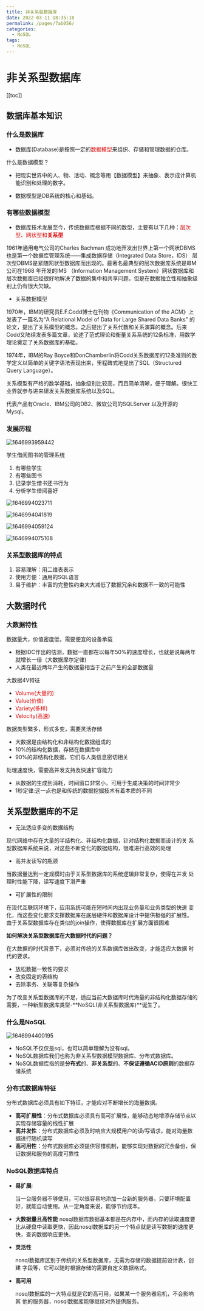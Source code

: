 ```yaml
---
title: 非关系型数据库
date: 2022-03-11 18:35:18
permalink: /pages/7ab056/
categories:
  - NoSQL
tags:
  - NoSQL
---
```

# 非关系型数据库

[[toc]]

## 数据库基本知识

### 什么是数据库

+ 数据库(Database)是按照一定的<font color="#dd0000" >数据模型</font>来组织、存储和管理数据的仓库。

什么是数据模型？

+ 把现实世界中的人、物、活动、概念等用【数据模型】来抽象、表示成计算机能识别和处理的数字。

+ 数据模型是DB系统的核心和基础。

### 有哪些数据模型

+ 数据库技术发展至今，传统数据库根据不同的数型，主要有以下几种：<font color=##dd0000>层次型、网状型和**关系型**</font>

1961年通用电气公司的Charles Bachman 成功地开发出世界上第一个网状DBMS也是第一个数据库管理系统——集成数据存储（Integrated Data Store，IDS）
层次型DBMS是紧随网状型数据库而出现的。最著名最典型的层次数据库系统是IBM 公司在1968 年开发的IMS （Information Management System）网状数据库和层次数据库已经很好地解决了数据的集中和共享问题，但是在数据独立性和抽象级别上仍有很大欠缺。

+ 关系数据模型

1970年，IBM的研究员E.F.Codd博士在刊物《Communication of the ACM》上发表了一篇名为“A Relational Model of Data for Large Shared Data Banks”
的论文，提出了关系模型的概念。之后提出了关系代数和关系演算的概念。后来Codd又陆续发表多篇文章，论述了范式理论和衡量关系系统的12条标准，用数学理论奠定了关系数据库的基础。

1974年，IBM的Ray Boyce和DonChamberlin将Codd关系数据库的12条准则的数学定义以简单的关键字语法表现出来，里程碑式地提出了SQL（Structured Query Language）。

关系模型有严格的数学基础，抽象级别比较高，而且简单清晰，便于理解。很快工业界就参与进来研发关系数据库系统以及SQL。

代表产品有Oracle、IBM公司的DB2、微软公司的SQLServer 以及开源的Mysql。

### 发展历程

![1646993959442](./images/index/01.png)

学生借阅图书的管理系统

1.  有哪些学生
2. 有哪些图书
3. 记录学生借书还书行为
4. 分析学生借阅喜好

![1646994023711](./images/index/02.png)

![1646994041819](./images/index/03.png)

![1646994059124](./images/index/04.png)

![1646994075108](./images/index/05.png)

### 关系型数据库的特点

1. 容易理解：用二维表表示
2. 使用方便：通用的SQL语言
3. 易于维护：丰富的完整性约束大大减低了数据冗余和数据不一致的可能性

## 大数据时代

### 大数据特性

数据量大，价值密度低，需要便宜的设备承载

+ 根据IDC作出的估测，数据一直都在以每年50%的速度增长，也就是说每两年就增长一倍（大数据摩尔定律)
+ 人类在最近两年产生的数据量相当于之前产生的全部数据量

大数据4V特征

+ <font color=##dd0000>Volume(大量的)</font>
+ <font color=##dd0000>Value(价值)</font>
+ <font color=##dd0000>Variety(多样)</font>
+ <font color=##dd0000>Velocity(高速)</font>

数据类型繁多，形式多变，需要灵活存储

+ 大数据是由结构化和非结构化数据组成的
+ 10%的结构化数据，存储在数据库中
+ 90%的非结构化数据，它们与人类信息密切相关

处理速度快，需要高并发支持及快速扩容能力

+ 从数据的生成到消耗，时间窗口非常小，可用于生成决策的时间非常少
+ 1秒定律:这一点也是和传统的数据挖掘技术有着本质的不同

## 关系型数据库的不足

+ 无法适应多变的数据结构

现代网络中存在大量的半结构化、非结构化数据，针对结构化数据而设计的关
系型数据库系统来说，对这些不断变化的数据结构，很难进行高效的处理

+ 高并发读写的瓶颈

当数据量达到一定规模时由于关系型数据库的系统逻辑非常复杂，使得在并发
处理时性能下降，读写速度下滑严重

+ 可扩展性的限制

在现代互联网环境下，应用系统可能在短时间内出现业务量和业务类型的快速
变化，而这些变化要求支撑数据库在底层硬件和数据库设计中提供极强的扩展性。
由于关系型数据库存在类似的join操作，使得数据库在扩展方面很困难

**如何解决关系型数据库在大数据时代的问题？**

 在大数据的时代背景下，必须对传统的关系数据库做出改变，才能适应大数据
时代的要求。

+ 放松数据一致性的要求
+ 改变固定的表结构
+ 去除事务、关联等复杂操作

为了改变关系型数据库的不足，适应当前大数据库时代海量的非结构化数据存储的需要，一种新型数据库类型-**NoSQL(非关系型数据库)**诞生了。

### 什么是NoSQL

![1646994400195](./images/index/09.png)

+ NoSQL不仅仅是sql，也可以简单理解为没有sql。
+ NoSQL数据库我们也称为非关系型数据模型数据库、分布式数据库。
+ NoSQL数据库指的是**分布式**的、**非关系型**的、**不保证遵循ACID原则**的数据存储系统

### 分布式数据库特征

分布式数据库必须具有如下特征，才能应对不断增长的海量数据。

+ **高可扩展性**：分布式数据库必须具有高可扩展性，能够动态地增添存储节点以实现存储容量的线性扩展
+ **高并发性**：分布式数据库必须及时响应大规模用户的读/写请求，能对海量数据进行随机读写
+ **高可用性**：分布式数据库必须提供容错机制，能够实现对数据的冗余备份，保证数据和服务的高度可靠性

### NoSQL数据库特点

+ **易扩展**:

  当一台服务器不够使用，可以很容易地添加一台新的服务器，只要环境配置好，就能自动使用。从一定角度来说，能够节约成本。

+ **大数据量且高性能**
  nosql数据库数据基本都是在内存中，而内存的读取速度要比从硬盘中读取更快，因此nosql数据库的另一个特点就是读写数据的速度更快，查询数据响应更快。

+ **灵活性**

  nosql数据库区别于传统的关系型数据库，无需为存储的数据提前设计表，创建
  字段等，它可以随时根据存储的需要自定义数据格式。

+ **高可用**

  nosql数据库的一大特点就是它的高可用，如果某一个服务器宕机，不会影响其
  他的服务器，nosql数据库能够继续对外提供服务。

<Vssue title="Vssue Demo7"/>

